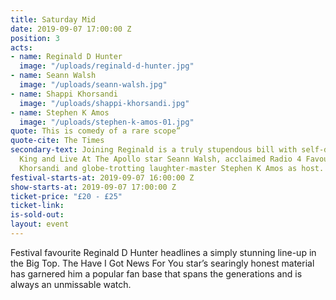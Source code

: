 ```yaml
---
title: Saturday Mid
date: 2019-09-07 17:00:00 Z
position: 3
acts:
- name: Reginald D Hunter
  image: "/uploads/reginald-d-hunter.jpg"
- name: Seann Walsh
  image: "/uploads/seann-walsh.jpg"
- name: Shappi Khorsandi
  image: "/uploads/shappi-khorsandi.jpg"
- name: Stephen K Amos
  image: "/uploads/stephen-k-amos-01.jpg"
quote: This is comedy of a rare scope”
quote-cite: The Times
secondary-text: Joining Reginald is a truly stupendous bill with self-dubbed Lie-in
  King and Live At The Apollo star Seann Walsh, acclaimed Radio 4 Favourite Shappi
  Khorsandi and globe-trotting laughter-master Stephen K Amos as host.
festival-starts-at: 2019-09-07 16:00:00 Z
show-starts-at: 2019-09-07 17:00:00 Z
ticket-price: "£20 - £25"
ticket-link: 
is-sold-out: 
layout: event
---
```


Festival favourite Reginald D Hunter headlines a simply stunning line-up in the Big Top. The Have I Got News For You star’s searingly honest material has garnered him a popular fan base that spans the generations and is always an unmissable watch.